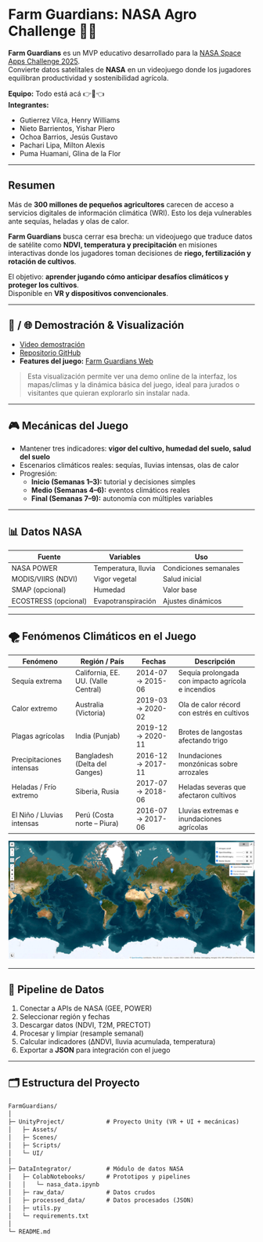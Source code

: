 # Farm Guardians: NASA Agro Challenge 🚜🌿

**Farm Guardians** es un MVP educativo desarrollado para la [NASA Space Apps Challenge 2025](https://www.spaceappschallenge.org/2025/challenges/nasa-farm-navigators-using-nasa-data-exploration-in-agriculture/).  
Convierte datos satelitales de **NASA** en un videojuego donde los jugadores equilibran productividad y sostenibilidad agrícola.

**Equipo:** Todo está acá 👉🧠👈  
**Integrantes:**  
- Gutierrez Vilca, Henry Williams  
- Nieto Barrientos, Yishar Piero   
- Ochoa Barrios, Jesús Gustavo  
- Pachari Lipa, Milton Alexis  
- Puma Huamani, Glina de la Flor  

---

## Resumen
Más de **300 millones de pequeños agricultores** carecen de acceso a servicios digitales de información climática (WRI). Esto los deja vulnerables ante sequías, heladas y olas de calor.  

**Farm Guardians** busca cerrar esa brecha: un videojuego que traduce datos de satélite como **NDVI, temperatura y precipitación** en misiones interactivas donde los jugadores toman decisiones de **riego, fertilización y rotación de cultivos**.  

El objetivo: **aprender jugando cómo anticipar desafíos climáticos y proteger los cultivos**.  
Disponible en **VR y dispositivos convencionales**.  

---

## 🎥 / 🌐 Demostración & Visualización

- [Video demostración](https://www.youtube.com/watch?v=3FlgNu1J8EA)  
- [Repositorio GitHub](https://github.com/iAmMazapan/FarmGuardians)  
- **Features del juego:** [Farm Guardians Web](https://gillyphuu.github.io/NASA-FarmGuardians/)  

> Esta visualización permite ver una demo online de la interfaz, los mapas/climas y la dinámica básica del juego, ideal para jurados o visitantes que quieran explorarlo sin instalar nada.

---

## 🎮 Mecánicas del Juego
- Mantener tres indicadores: **vigor del cultivo, humedad del suelo, salud del suelo**  
- Escenarios climáticos reales: sequías, lluvias intensas, olas de calor  
- Progresión:
  - **Inicio (Semanas 1–3):** tutorial y decisiones simples  
  - **Medio (Semanas 4–6):** eventos climáticos reales  
  - **Final (Semanas 7–9):** autonomía con múltiples variables  

---

## 📊 Datos NASA
| Fuente | Variables | Uso |
|--------|-----------|-----|
| NASA POWER | Temperatura, lluvia | Condiciones semanales |
| MODIS/VIIRS (NDVI) | Vigor vegetal | Salud inicial |
| SMAP (opcional) | Humedad | Valor base |
| ECOSTRESS (opcional) | Evapotranspiración | Ajustes dinámicos |

---

## 🌪️ Fenómenos Climáticos en el Juego

| Fenómeno | Región / País | Fechas | Descripción |
|----------|----------------|--------|-------------|
| Sequía extrema | California, EE. UU. (Valle Central) | 2014-07 → 2015-06 | Sequía prolongada con impacto agrícola e incendios |
| Calor extremo | Australia (Victoria) | 2019-03 → 2020-02 | Ola de calor récord con estrés en cultivos |
| Plagas agrícolas | India (Punjab) | 2019-12 → 2020-11 | Brotes de langostas afectando trigo |
| Precipitaciones intensas | Bangladesh (Delta del Ganges) | 2016-12 → 2017-11 | Inundaciones monzónicas sobre arrozales |
| Heladas / Frío extremo | Siberia, Rusia | 2017-07 → 2018-06 | Heladas severas que afectaron cultivos |
| El Niño / Lluvias intensas | Perú (Costa norte – Piura) | 2016-07 → 2017-06 | Lluvias extremas e inundaciones agrícolas |

![Mapa de fenómenos](mapa_fenomenos.png)

---

## 🔄 Pipeline de Datos
1. Conectar a APIs de NASA (GEE, POWER)  
2. Seleccionar región y fechas  
3. Descargar datos (NDVI, T2M, PRECTOT)  
4. Procesar y limpiar (resample semanal)  
5. Calcular indicadores (ΔNDVI, lluvia acumulada, temperatura)  
6. Exportar a **JSON** para integración con el juego  

---

## 🗂️ Estructura del Proyecto

```text
FarmGuardians/
│
├─ UnityProject/            # Proyecto Unity (VR + UI + mecánicas)
│   ├─ Assets/
│   ├─ Scenes/
│   ├─ Scripts/
│   └─ UI/
│
├─ DataIntegrator/          # Módulo de datos NASA
│   ├─ ColabNotebooks/      # Prototipos y pipelines
│   │   └─ nasa_data.ipynb
│   ├─ raw_data/            # Datos crudos
│   ├─ processed_data/      # Datos procesados (JSON)
│   ├─ utils.py
│   └─ requirements.txt
│
└─ README.md
